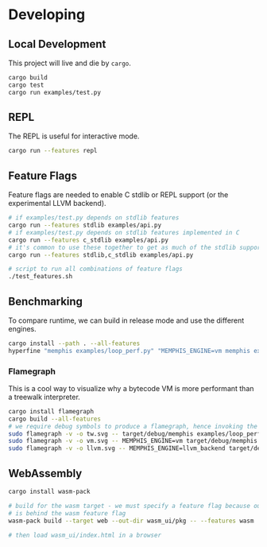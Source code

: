 # Developing
## Local Development
This project will live and die by `cargo`.
```bash
cargo build
cargo test
cargo run examples/test.py
```
## REPL
The REPL is useful for interactive mode.
```bash
cargo run --features repl
```
## Feature Flags
Feature flags are needed to enable C stdlib or REPL support (or the experimental LLVM backend).
```bash
# if examples/test.py depends on stdlib features
cargo run --features stdlib examples/api.py
# if examples/test.py depends on stdlib features implemented in C
cargo run --features c_stdlib examples/api.py
# it's common to use these together to get as much of the stdlib support as we currently offer
cargo run --features stdlib,c_stdlib examples/api.py

# script to run all combinations of feature flags
./test_features.sh
```
## Benchmarking
To compare runtime, we can build in release mode and use the different engines.
```bash
cargo install --path . --all-features
hyperfine "memphis examples/loop_perf.py" "MEMPHIS_ENGINE=vm memphis examples/loop_perf.py" "MEMPHIS_ENGINE=llvm_backend memphis examples/loop_perf.py" --warmup 5
```
### Flamegraph
This is a cool way to visualize why a bytecode VM is more performant than a treewalk interpreter.
```bash
cargo install flamegraph
cargo build --all-features
# we require debug symbols to produce a flamegraph, hence invoking the binary from `target/debug`.
sudo flamegraph -v -o tw.svg -- target/debug/memphis examples/loop_perf.py
sudo flamegraph -v -o vm.svg -- MEMPHIS_ENGINE=vm target/debug/memphis examples/loop_perf.py
sudo flamegraph -v -o llvm.svg -- MEMPHIS_ENGINE=llvm_backend target/debug/memphis examples/loop_perf.py
```

## WebAssembly
```bash
cargo install wasm-pack

# build for the wasm target - we must specify a feature flag because our wasm_bindgen interface
# is behind the wasm feature flag
wasm-pack build --target web --out-dir wasm_ui/pkg -- --features wasm

# then load wasm_ui/index.html in a browser
```
